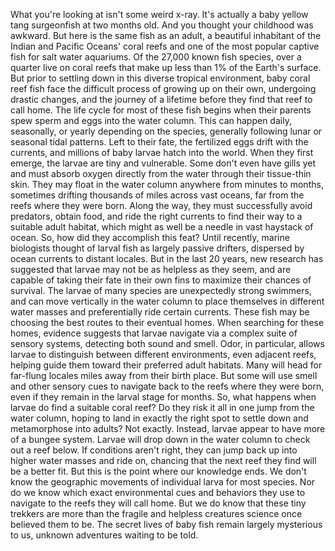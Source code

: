 
What you&#39;re looking at
isn&#39;t some weird x-ray.
It&#39;s actually a baby yellow tang surgeonfish
at two months old.
And you thought your childhood
was awkward.
But here is the same fish as an adult,
a beautiful inhabitant of the
Indian and Pacific Oceans&#39; coral reefs
and one of the most popular captive fish
for salt water aquariums.
Of the 27,000 known fish species,
over a quarter live on coral reefs
that make up less than 1%
of the Earth&#39;s surface.
But prior to settling down in this
diverse tropical environment,
baby coral reef fish face the difficult
process of growing up on their own,
undergoing drastic changes,
and the journey of a lifetime
before they find that reef to call home.
The life cycle for most of these fish
begins when their parents spew
sperm and eggs into the water column.
This can happen daily, seasonally,
or yearly depending on the species,
generally following lunar or
seasonal tidal patterns.
Left to their fate, the fertilized eggs
drift with the currents,
and millions of baby larvae
hatch into the world.
When they first emerge,
the larvae are tiny and vulnerable.
Some don&#39;t even have gills yet
and must absorb oxygen
directly from the water
through their tissue-thin skin.
They may float in the water column
anywhere from minutes to months,
sometimes drifting thousands of miles
across vast oceans,
far from the reefs where they were born.
Along the way, they must
successfully avoid predators,
obtain food, and ride the right currents
to find their way to a suitable adult habitat,
which might as well be a needle
in vast haystack of ocean.
So, how did they accomplish this feat?
Until recently, marine biologists thought of
larval fish as largely passive drifters,
dispersed by ocean currents
to distant locales.
But in the last 20 years, 
new research has suggested
that larvae may not be
as helpless as they seem,
and are capable of taking
their fate in their own fins
to maximize their chances of survival.
The larvae of many species are
unexpectedly strong swimmers,
and can move vertically in the water column
to place themselves in different water masses
and preferentially ride certain currents.
These fish may be choosing the best routes
to their eventual homes.
When searching for these homes,
evidence suggests that larvae navigate
via a complex suite of sensory systems,
detecting both sound and smell.
Odor, in particular, allows larvae to
distinguish between different environments,
even adjacent reefs,
helping guide them toward their
preferred adult habitats.
Many will head for far-flung locales
miles away from their birth place.
But some will use smell
and other sensory cues
to navigate back to the reefs
where they were born,
even if they remain in the
larval stage for months.
So, what happens when larvae
do find a suitable coral reef?
Do they risk it all in one jump
from the water column,
hoping to land in exactly
the right spot to settle down
and metamorphose into adults?
Not exactly.
Instead, larvae appear to have
more of a bungee system.
Larvae will drop down in the water column
to check out a reef below.
If conditions aren&#39;t right,
they can jump back up
into higher water masses and ride on,
chancing that the next reef
they find will be a better fit.
But this is the point
where our knowledge ends.
We don&#39;t know the geographic movements
of individual larva for most species.
Nor do we know which exact environmental
cues and behaviors they use
to navigate to the reefs
they will call home.
But we do know that these tiny trekkers
are more than the fragile
and helpless creatures
science once believed them to be.
The secret lives of baby fish 
remain largely mysterious to us,
unknown adventures waiting to be told.
